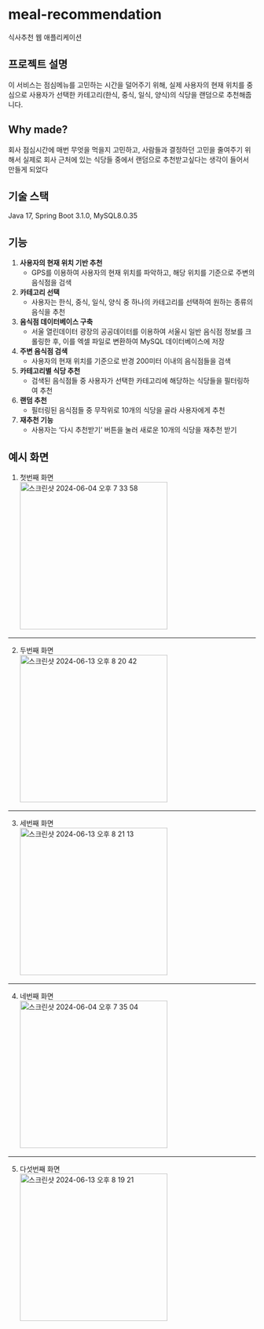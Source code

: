 # meal-recommendation
식사추천 웹 애플리케이션

## 프로젝트 설명
이 서비스는 점심메뉴를 고민하는 시간을 덜어주기 위해, 실제 사용자의 현재 위치를 중심으로 사용자가 선택한 카테고리(한식, 중식, 일식, 양식)의 식당을 랜덤으로 추천해줍니다.

## Why made?
회사 점심시간에 매번 무엇을 먹을지 고민하고, 사람들과 결정하던 고민을 줄여주기 위해서  실제로 회사 근처에 있는 식당들 중에서 랜덤으로 추천받고싶다는 생각이 들어서 만들게 되었다

## 기술 스택
Java 17, Spring Boot 3.1.0, MySQL8.0.35

## 기능

1. **사용자의 현재 위치 기반 추천**
    - GPS를 이용하여 사용자의 현재 위치를 파악하고, 해당 위치를 기준으로 주변의 음식점을 검색
2. **카테고리 선택**
    - 사용자는 한식, 중식, 일식, 양식 중 하나의 카테고리를 선택하여 원하는 종류의 음식을 추천
3. **음식점 데이터베이스 구축**
    - 서울 열린데이터 광장의 공공데이터를 이용하여 서울시 일반 음식점 정보를 크롤링한 후, 이를 엑셀 파일로 변환하여 MySQL 데이터베이스에 저장
4. **주변 음식점 검색**
    - 사용자의 현재 위치를 기준으로 반경 200미터 이내의 음식점들을 검색
5. **카테고리별 식당 추천**
    - 검색된 음식점들 중 사용자가 선택한 카테고리에 해당하는 식당들을 필터링하여 추천
6. **랜덤 추천**
    - 필터링된 음식점들 중 무작위로 10개의 식당을 골라 사용자에게 추천
7. **재추천 기능**
    - 사용자는 ‘다시 추천받기’ 버튼을 눌러 새로운 10개의 식당을 재추천 받기


## 예시 화면
1. 첫번째 화면 <br>
<img width="300" alt="스크린샷 2024-06-04 오후 7 33 58" src="https://github.com/YOOSUNAH/meal-recommendation/assets/120374640/e9aa5c0c-75a6-4541-8eab-5ebaf3e52b44"><br>
---
2. 두번째 화면 <br>
<img width="300" alt="스크린샷 2024-06-13 오후 8 20 42" src="https://github.com/YOOSUNAH/meal-recommendation/assets/120374640/de05bc42-f8b7-4afb-b7bb-d1ecf3f31c8f"><br>
---
3. 세번째 화면 <br>
<img width="300" alt="스크린샷 2024-06-13 오후 8 21 13" src="https://github.com/YOOSUNAH/meal-recommendation/assets/120374640/2afe6b35-9fea-45a7-8d7c-148df74ad9e2"><br>
---
4. 네번째 화면 <br>
<img width="300" alt="스크린샷 2024-06-04 오후 7 35 04" src="https://github.com/YOOSUNAH/meal-recommendation/assets/120374640/19bc600c-f136-43d5-9150-17fd051aaf9e"><br>
---
5. 다섯번째 화면 <br>
<img width="300" alt="스크린샷 2024-06-13 오후 8 19 21" src="https://github.com/YOOSUNAH/meal-recommendation/assets/120374640/dcb9c2d7-51b9-4dbb-a5a2-b318d912f44d"><br>
